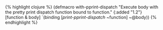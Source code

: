 {% highlight clojure %}
(defmacro with-pprint-dispatch 
  "Execute body with the pretty print dispatch function bound to function."
  {:added "1.2"}
  [function & body]
  `(binding [*print-pprint-dispatch* ~function]
     ~@body))
{% endhighlight %}
